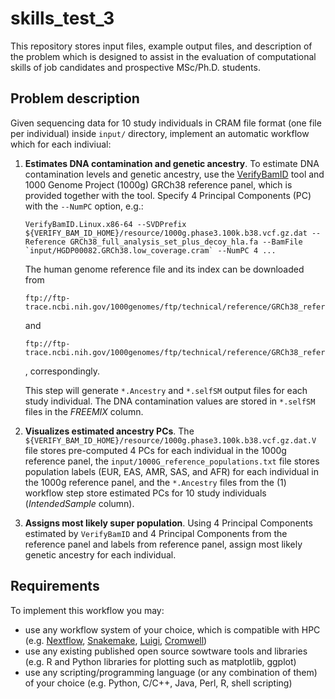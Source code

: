 # skills_test_3

This repository stores input files, example output files, and description of the problem which is designed to assist in the evaluation of computational skills of job candidates and prospective MSc/Ph.D. students.

## Problem description

Given sequencing data for 10 study individuals in CRAM file format (one file per individual) inside `input/` directory, implement an automatic workflow which for each indiviual:
1. **Estimates DNA contamination and genetic ancestry**. To estimate DNA contamination levels and genetic ancestry, use the [VerifyBamID](https://github.com/Griffan/VerifyBamID) tool and 1000 Genome Project (1000g) GRCh38 reference panel, which is provided together with the tool. Specify 4 Principal Components (PC) with the `--NumPC` option, e.g.:
    
    ```
    VerifyBamID.Linux.x86-64 --SVDPrefix ${VERIFY_BAM_ID_HOME}/resource/1000g.phase3.100k.b38.vcf.gz.dat --Reference GRCh38_full_analysis_set_plus_decoy_hla.fa --BamFile `input/HGDP00082.GRCh38.low_coverage.cram` --NumPC 4 ...
    ``` 
    The human genome reference file and its index can be downloaded from
    ```
    ftp://ftp-trace.ncbi.nih.gov/1000genomes/ftp/technical/reference/GRCh38_reference_genome/GRCh38_full_analysis_set_plus_decoy_hla.fa
    ```
    and
    ```
    ftp://ftp-trace.ncbi.nih.gov/1000genomes/ftp/technical/reference/GRCh38_reference_genome/GRCh38_full_analysis_set_plus_decoy_hla.fa.fai
    ```
    , correspondingly.
    
    This step will generate `*.Ancestry` and `*.selfSM` output files for each study individual. The DNA contamination values are stored in `*.selfSM` files in the *FREEMIX* column.

2. **Visualizes estimated ancestry PCs**. The `${VERIFY_BAM_ID_HOME}/resource/1000g.phase3.100k.b38.vcf.gz.dat.V` file stores pre-computed 4 PCs for each individual in the 1000g reference panel, the `input/1000G_reference_populations.txt` file stores population labels (EUR, EAS, AMR, SAS, and AFR) for each individual in the 1000g reference panel, and the `*.Ancestry` files from the (1) workflow step store estimated PCs for 10 study individuals (*IntendedSample* column).

3. **Assigns most likely super population**. Using 4 Principal Components estimated by `VerifyBamID` and 4 Principal Components from the reference panel and labels from reference panel, assign most likely genetic ancestry for each individual.


## Requirements

To implement this workflow you may:
- use any workflow system of your choice, which is compatible with HPC (e.g. [Nextflow](https://www.nextflow.io), [Snakemake](https://snakemake.readthedocs.io/en/stable/), [Luigi](https://github.com/spotify/luigi), [Cromwell](https://cromwell.readthedocs.io/en/stable/))
- use any existing published open source sowtware tools and libraries (e.g. R and Python libraries for plotting such as matplotlib, ggplot)
- use any scripting/programming language (or any combination of them) of your choice (e.g. Python, C/C++, Java, Perl, R, shell scripting)

